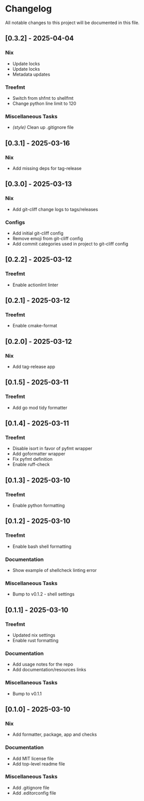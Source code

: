 # Changelog

All notable changes to this project will be documented in this file.

## [0.3.2] - 2025-04-04

### Nix

- Update locks
- Update locks
- Metadata updates

### Treefmt

- Switch from shfmt to shellfmt
- Change python line limit to 120

### Miscellaneous Tasks

- *(style)* Clean up .gitignore file

## [0.3.1] - 2025-03-16

### Nix

- Add missing deps for tag-release

## [0.3.0] - 2025-03-13

### Nix

- Add git-cliff change logs to tags/releases

### Configs

- Add initial git-cliff config
- Remove emoji from git-cliff config
- Add commit categories used in project to git-cliff config

## [0.2.2] - 2025-03-12

### Treefmt

- Enable actionlint linter

## [0.2.1] - 2025-03-12

### Treefmt

- Enable cmake-format

## [0.2.0] - 2025-03-12

### Nix

- Add tag-release app

## [0.1.5] - 2025-03-11

### Treefmt

- Add go mod tidy formatter

## [0.1.4] - 2025-03-11

### Treefmt

- Disable isort in favor of pyfmt wrapper
- Add goformatter wrapper
- Fix pyfmt definition
- Enable ruff-check

## [0.1.3] - 2025-03-10

### Treefmt

- Enable python formatting

## [0.1.2] - 2025-03-10

### Treefmt

- Enable bash shell formatting

### Documentation

- Show example of shellcheck linting error

### Miscellaneous Tasks

- Bump to v0.1.2 - shell settings

## [0.1.1] - 2025-03-10

### Treefmt

- Updated nix settings
- Enable rust formatting

### Documentation

- Add usage notes for the repo
- Add documentation/resources links

### Miscellaneous Tasks

- Bump to v0.1.1

## [0.1.0] - 2025-03-10

### Nix

- Add formatter, package, app and checks

### Documentation

- Add MIT license file
- Add top-level readme file

### Miscellaneous Tasks

- Add .gitignore file
- Add .editorconfig file

<!-- generated by git-cliff -->
